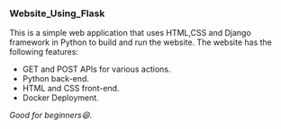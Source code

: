 ### Website_Using_Flask
This is a simple web application that uses HTML,CSS and Django framework in Python to build and run the website.
The website has the following features:
- GET and POST APIs for various actions.
- Python back-end.
- HTML and CSS front-end.
- Docker Deployment.

*Good for beginners😄.*
